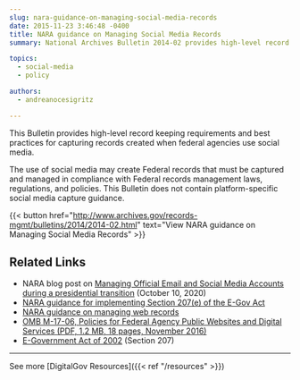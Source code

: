 ```yaml
---
slug: nara-guidance-on-managing-social-media-records
date: 2015-11-23 3:46:48 -0400
title: NARA guidance on Managing Social Media Records
summary: National Archives Bulletin 2014-02 provides high-level record keeping requirements and best practices for capturing records created when federal agencies use social media.

topics:
  - social-media
  - policy

authors:
  - andreanocesigritz

---
```


This Bulletin provides high-level record keeping requirements and best practices for capturing records created when federal agencies use social media.

The use of social media may create Federal records that must be captured and managed in compliance with Federal records management laws, regulations, and policies. This Bulletin does not contain platform-specific social media capture guidance.

{{< button href="http://www.archives.gov/records-mgmt/bulletins/2014/2014-02.html" text="View NARA guidance on Managing Social Media Records" >}}

## Related Links

- NARA blog post on [Managing Official Email and Social Media Accounts during a presidential transition](https://records-express.blogs.archives.gov/2020/10/21/transition-post-3-managing-official-email-and-social-media-accounts/) (October 10, 2020)
- [NARA guidance for implementing Section 207(e) of the E-Gov Act](http://www.archives.gov/records-mgmt/bulletins/2006/2006-02.html)
- [NARA guidance on managing web records](http://www.archives.gov/records-mgmt/policy/managing-web-records-index.html)
- [OMB M-17-06, Policies for Federal Agency Public Websites and Digital Services (PDF, 1.2 MB, 18 pages, November 2016)](https://www.whitehouse.gov/wp-content/uploads/legacy_drupal_files/omb/memoranda/2017/m-17-06.pdf)
- [E-Government Act of 2002](http://www.archives.gov/about/laws/egov-act-section-207.html) (Section 207)

---

See more [DigitalGov Resources]({{< ref "/resources" >}})
